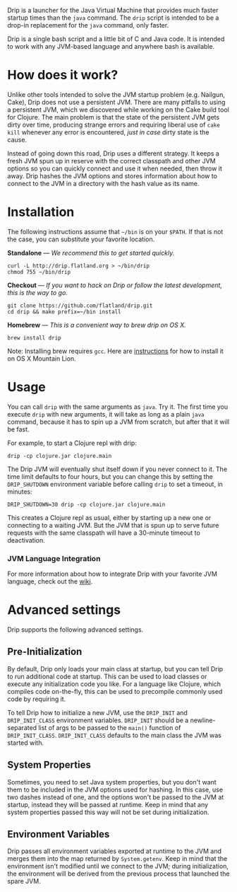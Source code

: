 Drip is a launcher for the Java Virtual Machine that provides much faster
startup times than the `java` command. The `drip` script is intended to be a
drop-in replacement for the `java` command, only faster.

Drip is a single bash script and a little bit of C and Java code. It is intended
to work with any JVM-based language and anywhere bash is available.

# How does it work?

Unlike other tools intended to solve the JVM startup problem (e.g. Nailgun,
Cake), Drip does not use a persistent JVM. There are many pitfalls to using a
persistent JVM, which we discovered while working on the Cake build tool for
Clojure. The main problem is that the state of the persistent JVM gets dirty
over time, producing strange errors and requiring liberal use of `cake kill`
whenever any error is encountered, *just in case* dirty state is the cause.

Instead of going down this road, Drip uses a different strategy. It keeps a
fresh JVM spun up in reserve with the correct classpath and other JVM options
so you can quickly connect and use it when needed, then throw it away. Drip
hashes the JVM options and stores information about how to connect to the JVM
in a directory with the hash value as its name.

# Installation

The following instructions assume that `~/bin` is on your `$PATH`. If that is
not the case, you can substitute your favorite location.

**Standalone** &mdash; *We recommend this to get started quickly.*

    curl -L http://drip.flatland.org > ~/bin/drip
    chmod 755 ~/bin/drip

**Checkout** &mdash; *If you want to hack on Drip or follow the latest
development, this is the way to go.*

    git clone https://github.com/flatland/drip.git
    cd drip && make prefix=~/bin install

**Homebrew** &mdash; *This is a convenient way to brew drip on OS X.*

    brew install drip

Note: Installing brew requires `gcc`. Here are [instructions](http://stackoverflow.com/questions/9353444)
for how to install it on OS X Mountain Lion.

# Usage

You can call `drip` with the same arguments as `java`. Try it. The first time
you execute `drip` with new arguments, it will take as long as a plain `java`
command, because it has to spin up a JVM from scratch, but after that it will be
fast.

For example, to start a Clojure repl with drip:

    drip -cp clojure.jar clojure.main

The Drip JVM will eventually shut itself down if you never connect to it. The
time limit defaults to four hours, but you can change this by setting the
`DRIP_SHUTDOWN` environment variable before calling `drip` to set a timeout, in
minutes:

    DRIP_SHUTDOWN=30 drip -cp clojure.jar clojure.main

This creates a Clojure repl as usual, either by starting up a new one or
connecting to a waiting JVM. But the JVM that is spun up to serve future
requests with the same classpath will have a 30-minute timeout to deactivation.

### JVM Language Integration

For more information about how to integrate Drip with your favorite JVM
language, check out the [wiki](https://github.com/flatland/drip/wiki).

# Advanced settings

Drip supports the following advanced settings.

## Pre-Initialization

By default, Drip only loads your main class at startup, but you can tell Drip to
run additional code at startup. This can be used to load classes or execute any
initialization code you like. For a language like Clojure, which compiles code
on-the-fly, this can be used to precompile commonly used code by requiring it.

To tell Drip how to initialize a new JVM, use the `DRIP_INIT` and
`DRIP_INIT_CLASS` environment variables. `DRIP_INIT` should be a
newline-separated list of args to be passed to the `main()` function of
`DRIP_INIT_CLASS`. `DRIP_INIT_CLASS` defaults to the main class the JVM was
started with.

## System Properties

Sometimes, you need to set Java system properties, but you don't want them to be
included in the JVM options used for hashing. In this case, use two dashes
instead of one, and the options won't be passed to the JVM at startup, instead
they will be passed at runtime. Keep in mind that any system properties passed
this way will not be set during initialization.

## Environment Variables

Drip passes all environment variables exported at runtime to the JVM and merges
them into the map returned by `System.getenv`. Keep in mind that the environment
isn't modified until we connect to the JVM; during initialization, the
environment will be derived from the previous process that launched the spare
JVM. 
